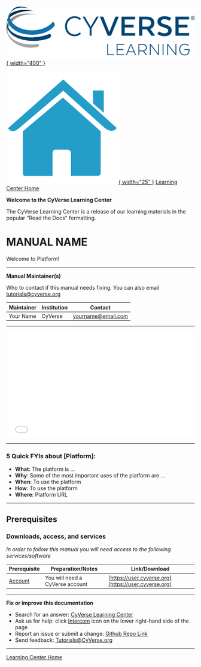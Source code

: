 [![!CyVerse Learning Center](../assets/cyverse_learning.png "CyVerse Learning Center"){ width="400" }](https://learning.cyverse.org)

[![!Learning Home](../assets/homeicon.png "Home"){ width="25" }](https://learning.cyverse.org) [Learning Center Home](http://learning.cyverse.org/)


**Welcome to the CyVerse Learning Center**

The CyVerse Learning Center is a release of our learning materials in the popular "Read the Docs" formatting.

**MANUAL NAME**
===============

Welcome to Platform!

------------------------------------------------------------------------


**Manual Maintainer(s)**

Who to contact if this manual needs fixing. You can also email <tutorials@cyverse.org>

| Maintainer | Institution | Contact |
|------------|-------------|---------|
| Your Name | CyVerse | <yourname@email.com> |



------------------------------------------------------------------------

<div style="position: relative; padding-bottom: 56.25%; height: 0;
overflow: hidden; max-width: 100%; height: auto;">
    <iframe src="./_static/slides/index.html" frameborder="0" allowfullscreen
    style="position: absolute; top: 0; left: 0; width: 100%;
    height: 100%;"></iframe>
</div>

------------------------------------------------------------------------

### 5 Quick FYIs about [Platform]:

-   **What**: The platform is ...
-   **Why**: Some of the most important uses of the platform are ...
-   **When**: To use the platform
-   **How**: To use the platform
-   **Where**: Platform URL

------------------------------------------------------------------------

Prerequisites
-------------

### Downloads, access, and services

*In order to follow this manual you will need access to the following
services/software*

| Prerequisite | Preparation/Notes | Link/Download |
|--------------|-------------------|---------------|
| [Account](https://user.cyverse.org) | You will need a CyVerse account | [https://user.cyverse.org](https://user.cyverse.org) 

------------------------------------------------------------------------
**Fix or improve this documentation**

  - Search for an answer:
    [CyVerse Learning Center](https://learning.cyverse.org)
  - Ask us for help:
    click [Intercom]() icon on the lower right-hand side of the page
  - Report an issue or submit a change:
    [Github Repo Link]()
  - Send feedback: <Tutorials@CyVerse.org>
------------------------------------------------------------------------

[Learning Center Home](http://learning.cyverse.org/)


